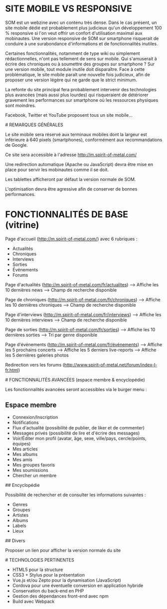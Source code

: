 # SITE MOBILE VS RESPONSIVE

SOM est un webzine avec un contenu très dense. Dans le cas présent, un site mobile dédié est probablement plus judicieux qu'un développement 100 % responsive si l'on veut offrir un confort d'utilisation maximal aux mobinautes. Une version responsive de SOM sur smartphone risquerait de conduire à une surabondance d'informations et de fonctionnalités inutiles.

Certaines fonctionnalités, notamment de type wiki ou simplement rédactionnelles, n'ont pas tellement de sens sur mobile. Qui s'amuserait à écrire des chroniques ou à soumettre des groupes sur smartphone ? Sur une version mobile, tout module inutile doit disparaître. Face à cette problématique, le site mobile paraît une nouvelle fois judicieux, afin de proposer une version légère qui ne garde que le strict minimum.

La refonte du site principal fera probablement intervenir des technologies plus avancées (mais aussi plus lourdes) qui risqueraient de détériorer gravement les performances sur smartphone où les ressources physiques sont moindres.

Facebook, Twitter et YouTube proposent tous un site mobile...

# REMARQUES GÉNÉRALES

Le site mobile sera réservé aux terminaux mobiles dont la largeur est inférieure à 640 pixels (smartphones), conformément aux recommandations de Google.

Ce site sera accessible à l'adresse http://m.spirit-of-metal.com/

Une redirection automatique (Apache ou JavaScript) devra être mise en place pour servir les mobinautes comme il se doit.

Les tablettes afficheront par défaut la version normale de SOM.

L'optimisation devra être agressive afin de conserver de bonnes performances.

# FONCTIONNALITÉS DE BASE (vitrine)

Page d'accueil (http://m.spirit-of-metal.com/) avec 6 rubriques :

- Actualités
- Chroniques
- Interviews
- Sorties
- Événements
- Forums

Page d'actualités (http://m.spirit-of-metal.com/fr/actualites)
--> Affiche les 10 dernières news
--> Champ de recherche disponible

Page de chroniques (http://m.spirit-of-metal.com/fr/chroniques)
--> Affiche les 10 dernières chroniques
--> Champ de recherche disponible

Page d'interviews (http://m.spirit-of-metal.com/fr/interviews)
--> Affiche les 10 dernières interviews
--> Champ de recherche disponible

Page de sorties (http://m.spirit-of-metal.com/fr/sorties)
--> Affiche les 10 dernières sorties
--> Tri par genre disponible

Page d'événements (http://m.spirit-of-metal.com/fr/événements)
--> Affiche les 5 prochains concerts
--> Affiche les 5 derniers live-reports
--> Affiche les 5 dernières galeries photos

Redirection vers les forums (http://www.spirit-of-metal.net/forum/index-l-fr.html)

# FONCTIONNALITÉS AVANCÉES (espace membre & encyclopédie)

Les fonctionnalités avancées seront accessibles via le burger menu :

## Espace membre

- Connexion/Inscription
- Notifications
- Flux d'actualité (possibilité de publier, de liker et de commenter)
- Messages privés (possibilité de lire et d'écrire des messages)
- Voir/Éditer mon profil (avatar, âge, sexe, ville/pays, cercle/points, équipes)
- Mes articles
- Mes albums
- Mes amis
- Mes groupes favoris
- Mes soumissions
- Chercher un membre

## Encyclopédie

Possibilité de rechercher et de consulter les informations suivantes :

- Genres
- Groupes
- Artistes
- Albums
- Labels
- Lieux

## Divers

Proposer un lien pour afficher la version normale du site

# TECHNOLOGIES PERTINENTES

- HTML5 pour la structure
- CSS3 + Stylus pour la présentation
- Vue.js et/ou Zepto pour la dynamisation (JavaScript)
- Cordova pour une éventuelle conversion en application hybride
- Conservation du back-end en PHP
- Gestion des dépendances front-end avec npm
- Build avec Webpack
